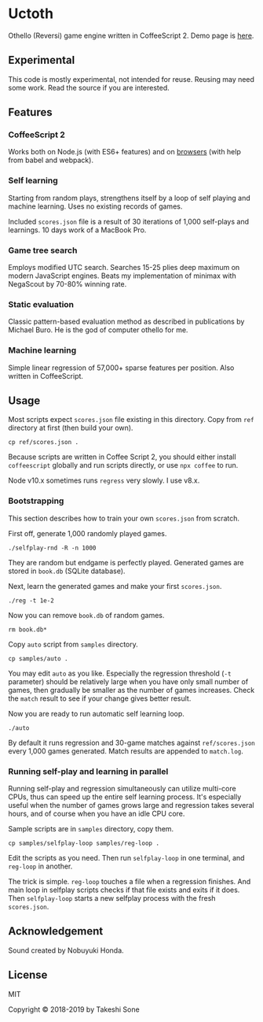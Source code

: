 # Uctoth

Othello (Reversi) game engine written in CoffeeScript 2.
Demo page is [here](https://ts1.github.io/uctoth/).

## Experimental

This code is mostly experimental, not intended for reuse.
Reusing may need some work.
Read the source if you are interested.

## Features

### CoffeeScript 2

Works both on Node.js (with ES6+ features) and on [browsers](https://ts1.github.io/uctoth/) (with help from babel and webpack).

### Self learning

Starting from random plays, strengthens itself by a loop of self playing and
machine learning.
Uses no existing records of games.

Included `scores.json` file is a result of 30 iterations of 1,000 self-plays
and learnings.
10 days work of a MacBook Pro.

### Game tree search

Employs modified UTC search.
Searches 15-25 plies deep maximum on modern JavaScript engines.
Beats my implementation of minimax with NegaScout by 70-80% winning rate.

### Static evaluation

Classic pattern-based evaluation method as described in publications by Michael Buro.
He is the god of computer othello for me.

### Machine learning

Simple linear regression of 57,000+ sparse features per position.
Also written in CoffeeScript.

## Usage

Most scripts expect `scores.json` file existing in this directory.
Copy from `ref` directory at first (then build your own).

```
cp ref/scores.json .
```

Because scripts are written in Coffee Script 2, you should either install `coffeescript` globally and run scripts directly, or use `npx coffee` to run.

Node v10.x sometimes runs `regress` very slowly. I use v8.x.

### Bootstrapping

This section describes how to train your own `scores.json` from scratch.

First off, generate 1,000 randomly played games.

```
./selfplay-rnd -R -n 1000
```

They are random but endgame is perfectly played.
Generated games are stored in `book.db` (SQLite database).

Next, learn the generated games and make your first `scores.json`.

```
./reg -t 1e-2
```

Now you can remove `book.db` of random games.

```
rm book.db*
```

Copy `auto` script from `samples` directory.

```
cp samples/auto .
```

You may edit `auto` as you like.
Especially the regression threshold (`-t` parameter) should be relatively large
when you have only small number of games, then gradually be smaller as the
number of games increases.
Check the `match` result to see if your change gives better result.

Now you are ready to run automatic self learning loop.

```
./auto
```

By default it runs regression and 30-game matches against `ref/scores.json`
every 1,000 games generated.
Match results are appended to `match.log`.

### Running self-play and learning in parallel

Running self-play and regression simultaneously can utilize multi-core CPUs,
thus can speed up the entire self learning process.
It's especially useful when the number of games grows large and regression takes
several hours, and of course when you have an idle CPU core.

Sample scripts are in `samples` directory, copy them.

```
cp samples/selfplay-loop samples/reg-loop .
```

Edit the scripts as you need.
Then run `selfplay-loop` in one terminal, and `reg-loop` in another.

The trick is simple. `reg-loop` touches a file when a regression finishes.
And main loop in selfplay scripts checks if that file exists and exits if it
does.
Then `selfplay-loop` starts a new selfplay process with the fresh `scores.json`.

## Acknowledgement

Sound created by Nobuyuki Honda.

## License

MIT

Copyright © 2018-2019 by Takeshi Sone
